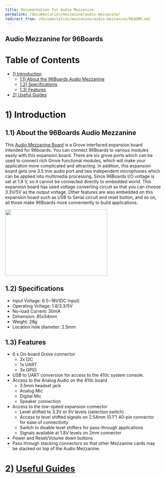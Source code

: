 ```yaml
---
title: Documentation for Audio Mezzanine
permalink: /documentation/mezzanine/audio-mezzanine/
redirect_from: /documentation/mezzanine/audio-mezzanine/README.md/
---
```

## Audio Mezzanine for 96Boards

# Table of Contents
- [1) Introduction](#1-introduction)
  - [1.1) About the 96Boards Audio Mezzanine](#11-about-the-96bBoards-audio-mezzanine)
  - [1.2) Specifications](#12-specifications)
  - [1.3) Features](#13-features)
- [2) Useful Guides](#2-useful-guides)

# 1) Introduction
## 1.1) About the 96Boards Audio Mezzanine

This [Audio Mezzanine Board](/product/sensors-mezzanine/) is a Grove interfaced expansion board intended for 96boards. You can connect 96Boards to various modules easily with this expansion board. There are six grove ports which can be used to connect rich Grove functional modules, which will make your application more complicated and attracting. In addition, this expansion board gets one 3.5 mm audio port and two independent microphones which can be applied into multimedia processing. Since 96Boards I/O voltage is set at 1.8 V, so it cannot be connected directly to embedded world. This expansion board has used voltage converting circuit so that you can choose 3.3V/5V as the output voltage. Other features are also embedded on this expansion board such as USB to Serial circuit and reset button, and so on, all those make 96Boards more conveniently to build applications.


<img src="https://www.96boards.org/product/mezzanine/audio-mezzanine/images/audio-mezzanine.png?raw=true" data-canonical-src="https://www.96boards.org/product/mezzanine/audio-mezzanine/images/audio-mezzanine.png?raw=true" width="330" height="215" />

## 1.2) Specifications
- Input Voltage: 6.5~18V(DC Input)
- Operating Voltage: 1.8/3.3/5V
- No-load Current: 30mA
- Dimension: 85x54mm
- Weight: 28g
- Location hole diameter: 2.5mm

## 1.3) Features
- 6 x On-board Grove connector
  - 2x I2C
  - 1x UART
  - 3x GPIO
- USB to UART conversion for access to the 410c system console.
- Access to the Analog Audio on the 410c board
  - 3.5mm headset jack
  - Analog Mic
  - Digital Mic
  - Speaker connection
- Access to the low-speed expansion connector
  - Level shifted to 3.3V or 5V levels (selection switch)
  - Access to level shifted signals on 2.54mm (0.1”) 40-pin connector for ease of connectivity
  - Switch to disable level shifters for pass-through applications
  - Signals available at 1.8V levels on 2mm connector
- Power and Reset/Volume down buttons
- Pass through stacking connectors so that other Mezzanine cards may be stacked on top of the Audio Mezzanine.

# 2) [Useful Guides](Guides/)
